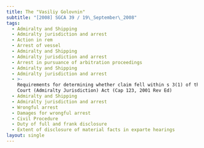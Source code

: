```yaml
---
title: The "Vasiliy Golovnin"
subtitle: "[2008] SGCA 39 / 19\_September\_2008"
tags:
  - Admiralty and Shipping
  - Admiralty jurisdiction and arrest
  - Action in rem
  - Arrest of vessel
  - Admiralty and Shipping
  - Admiralty jurisdiction and arrest
  - Arrest in pursuance of arbitration proceedings
  - Admiralty and Shipping
  - Admiralty jurisdiction and arrest
  - >-
    Requirements for determining whether claim fell within s 3(1) of the High
    Court (Admiralty Jurisdiction) Act (Cap 123, 2001 Rev Ed)
  - Admiralty and Shipping
  - Admiralty jurisdiction and arrest
  - Wrongful arrest
  - Damages for wrongful arrest
  - Civil Procedure
  - Duty of full and frank disclosure
  - Extent of disclosure of material facts in exparte hearings
layout: single
---
```



